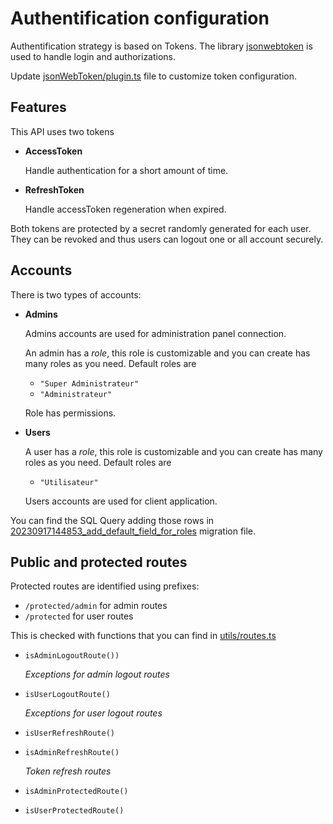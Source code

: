 # Authentification configuration

Authentification strategy is based on Tokens. The library [jsonwebtoken](https://github.com/auth0/node-jsonwebtoken) is used to handle login and authorizations.

Update [jsonWebToken/plugin.ts](../src/plugins/jsonWebToken/plugin.ts) file to customize token configuration.

## Features

This API uses two tokens

-   **AccessToken**

    Handle authentication for a short amount of time.

-   **RefreshToken**

    Handle accessToken regeneration when expired.

Both tokens are protected by a secret randomly generated for each user. They can be revoked and thus users can logout one or all account securely.

## Accounts

There is two types of accounts:

-   **Admins**

    Admins accounts are used for administration panel connection.

    An admin has a _role_, this role is customizable and you can create has many roles as you need. Default roles are

    -   `"Super Administrateur"`
    -   `"Administrateur"`

    Role has permissions.

-   **Users**

    A user has a _role_, this role is customizable and you can create has many roles as you need. Default roles are

    -   `"Utilisateur"`

    Users accounts are used for client application.

You can find the SQL Query adding those rows in [20230917144853_add_default_field_for_roles](../prisma/migrations/20230917144853_add_default_field_for_roles/migration.sql) migration file.

## Public and protected routes

Protected routes are identified using prefixes:

-   `/protected/admin` for admin routes
-   `/protected` for user routes

This is checked with functions that you can find in [utils/routes.ts](../src/utils/publicRoutes.ts)

-   `isAdminLogoutRoute())`

    _Exceptions for admin logout routes_

-   `isUserLogoutRoute()`

    _Exceptions for user logout routes_

-   `isUserRefreshRoute()`
-   `isAdminRefreshRoute()`

    _Token refresh routes_

-   `isAdminProtectedRoute()`
-   `isUserProtectedRoute()`
